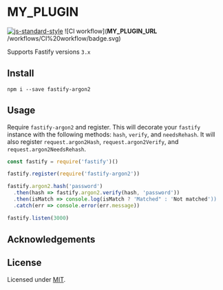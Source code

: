 # __MY_PLUGIN__

[![js-standard-style](https://img.shields.io/badge/code%20style-standard-brightgreen.svg?style=flat)](http://standardjs.com/)  ![CI workflow](__MY_PLUGIN_URL__
/workflows/CI%20workflow/badge.svg)

Supports Fastify versions `3.x`

## Install
```
npm i --save fastify-argon2
```

## Usage
Require `fastify-argon2` and register. This will decorate your `fastify` instance with the following methods: `hash`, `verify`, and `needsRehash`. It will also register `request.argon2Hash`, `request.argon2Verify`, and `request.argon2NeedsRehash`.
```js
const fastify = require('fastify')()

fastify.register(require('fastify-argon2'))

fastify.argon2.hash('password')
  .then(hash => fastify.argon2.verify(hash, 'password'))
  .then(isMatch => console.log(isMatch ? 'Matched" : 'Not matched'))
  .catch(err => console.error(err.message))

fastify.listen(3000)
```

## Acknowledgements

## License

Licensed under [MIT](./LICENSE).<br/>
